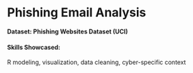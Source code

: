 <h1>Phishing Email Analysis</h1>

<b>Dataset: Phishing Websites Dataset (UCI)</b>





<h4>Skills Showcased:</h4>
<p>R modeling, visualization, data cleaning, cyber-specific context</p>
